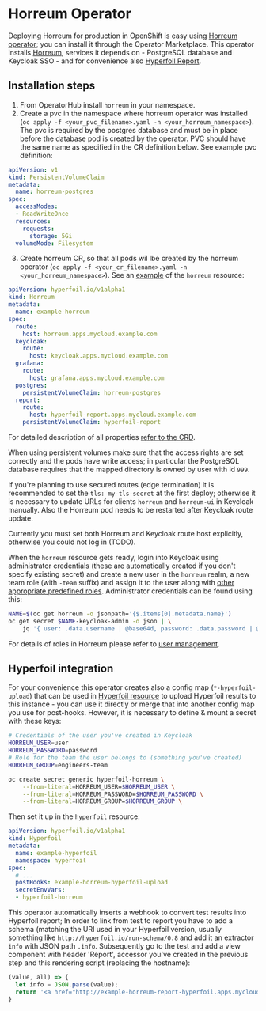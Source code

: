 # Horreum Operator

Deploying Horreum for production in OpenShift is easy using [Horreum operator](https://github.com/Hyperfoil/horreum-operator); you can install it through the Operator Marketplace. This operator installs [Horreum](https://github.com/Hyperfoil/Horreum), services it depends on - PostgreSQL database and Keycloak SSO - and for convenience also [Hyperfoil Report](https://github.com/Hyperfoil/report).

## Installation steps

1. From OperatorHub install `horreum` in your namespace.
2. Create a pvc in the namespace where horreum operator was installed (`oc apply -f <your_pvc_filename>.yaml -n <your_horreum_namespace>`). The pvc is required by the postgres database and must be in place before the database pod is created by the operator. PVC should have the same name as specified in the CR definition below. See example pvc definition: 

```yaml
apiVersion: v1
kind: PersistentVolumeClaim
metadata:
  name: horreum-postgres
spec:
  accessModes:
  - ReadWriteOnce
  resources:
    requests:
      storage: 5Gi
  volumeMode: Filesystem
```

3. Create horreum CR, so that all pods wil lbe created by the horreum operator (`oc apply -f <your_cr_filename>.yaml -n <your_horreum_namespace>`). 
See an [example](https://github.com/Hyperfoil/horreum-operator/tree/master/deploy/crds/hyperfoil.io_v1alpha1_horreum_cr.yaml) of the `horreum` resource:

```yaml
apiVersion: hyperfoil.io/v1alpha1
kind: Horreum
metadata:
  name: example-horreum
spec:
  route:
    host: horreum.apps.mycloud.example.com
  keycloak:
    route:
      host: keycloak.apps.mycloud.example.com
  grafana:
    route:
      host: grafana.apps.mycloud.example.com
  postgres:
    persistentVolumeClaim: horreum-postgres
  report:
    route:
      host: hyperfoil-report.apps.mycloud.example.com
    persistentVolumeClaim: hyperfoil-report
```

For detailed description of all properties [refer to the CRD](https://github.com/Hyperfoil/horreum-operator/tree/master/deploy/olm-catalog/horreum-operator/0.1.0/hyperfoil.io_horreums_crd.yaml).

When using persistent volumes make sure that the access rights are set correctly and the pods have write access; in particular the PostgreSQL database requires that the mapped directory is owned by user with id `999`.

If you're planning to use secured routes (edge termination) it is recommended to set the `tls: my-tls-secret` at the first deploy; otherwise it is necessary to update URLs for clients `horreum` and `horreum-ui` in Keycloak manually. Also the Horreum pod needs to be restarted after Keycloak route update.

Currently you must set both Horreum and Keycloak route host explicitly, otherwise you could not log in (TODO).

When the `horreum` resource gets ready, login into Keycloak using administrator credentials (these are automatically created if you don't specify existing secret) and create a new user in the `horreum` realm, a new team role (with `-team` suffix) and assign it to the user along with [other appropriate predefined roles](user_management.html). Administrator credentials can be found using this:

```sh
NAME=$(oc get horreum -o jsonpath='{$.items[0].metadata.name}')
oc get secret $NAME-keycloak-admin -o json | \
    jq '{ user: .data.username | @base64d, password: .data.password | @base64d }'
```

For details of roles in Horreum please refer to [user management](./user_management.html).

## Hyperfoil integration

For your convenience this operator creates also a config map (`*-hyperfoil-upload`) that can be used in [Hyperfoil resource](https://github.com/Hyperfoil/hyperfoil-operator) to upload Hyperfoil results to this instance - you can use it directly or merge that into another config map you use for post-hooks. However, it is necessary to define & mount a secret with these keys:

```sh
# Credentials of the user you've created in Keycloak
HORREUM_USER=user
HORREUM_PASSWORD=password
# Role for the team the user belongs to (something you've created)
HORREUM_GROUP=engineers-team

oc create secret generic hyperfoil-horreum \
    --from-literal=HORREUM_USER=$HORREUM_USER \
    --from-literal=HORREUM_PASSWORD=$HORREUM_PASSWORD \
    --from-literal=HORREUM_GROUP=$HORREUM_GROUP \
```

Then set it up in the `hyperfoil` resource:

```yaml
apiVersion: hyperfoil.io/v1alpha1
kind: Hyperfoil
metadata:
  name: example-hyperfoil
  namespace: hyperfoil
spec:
  # ...
  postHooks: example-horreum-hyperfoil-upload
  secretEnvVars:
  - hyperfoil-horreum
```

This operator automatically inserts a webhook to convert test results into Hyperfoil report; In order to link from test to report you have to add a schema (matching the URI used in your Hyperfoil version, usually something like `http://hyperfoil.io/run-schema/0.8` and add it an extractor `info` with JSON path `.info`. Subsequently go to the test and add a view component with header 'Report', accessor you've created in the previous step and this rendering script (replacing the hostname):

```js
(value, all) => {
  let info = JSON.parse(value);
  return '<a href="http://example-horreum-report-hyperfoil.apps.mycloud.example.com/' + all.id + '-' + info.id +'-' + info.benchmark + '.html" target=_blank>Show</a>'
}
```
